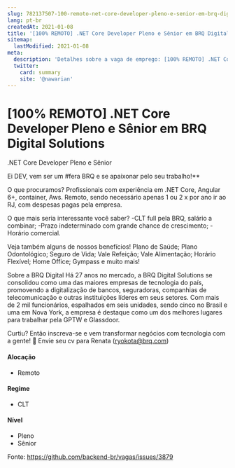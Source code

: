 ```yaml
---
slug: 782137507-100-remoto-net-core-developer-pleno-e-senior-em-brq-digital-solutions
lang: pt-br
createdAt: 2021-01-08
title: '[100% REMOTO] .NET Core Developer Pleno e Sênior em BRQ Digital Solutions - Vaga de Emprego'
sitemap:
  lastModified: 2021-01-08
meta:
  description: 'Detalhes sobre a vaga de emprego: [100% REMOTO] .NET Core Developer Pleno e Sênior em BRQ Digital Solutions'
  twitter:
    card: summary
    site: '@nawarian'
---
```


# [100% REMOTO] .NET Core Developer Pleno e Sênior em BRQ Digital Solutions

.NET Core Developer Pleno e Sênior

Ei DEV, vem ser um #fera BRQ e se apaixonar pelo seu trabalho!**

O que procuramos?
Profissionais com experiência em .NET Core, Angular 6+, container, Aws.
Remoto, sendo necessário apenas 1 ou 2 x por ano ir ao RJ, com despesas pagas pela empresa.

O que mais seria interessante você saber?
-CLT full pela BRQ, salário a combinar;
-Prazo indeterminado com grande chance de crescimento;
-Horário comercial.

Veja também alguns de nossos benefícios!
Plano de Saúde; Plano Odontológico; Seguro de Vida; Vale Refeição; Vale Alimentação; Horário Flexível; Home Office; Gympass e muito mais!

Sobre a BRQ Digital
Há 27 anos no mercado, a BRQ Digital Solutions se consolidou como uma das maiores empresas de tecnologia do país, promovendo a digitalização de bancos, seguradoras, companhias de telecomunicação e outras instituições líderes em seus setores. Com mais de 2 mil funcionários, espalhados em seis unidades, sendo cinco no Brasil e uma em Nova York, a empresa é destaque como um dos melhores lugares para trabalhar pela GPTW e Glassdoor.

Curtiu? Então inscreva-se e vem transformar negócios com tecnologia com a gente! 🚀 Envie seu cv para Renata (ryokota@brq.com)

#### Alocação
- Remoto

#### Regime
- CLT

#### Nível
- Pleno
- Sênior





Fonte: https://github.com/backend-br/vagas/issues/3879